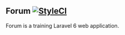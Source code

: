 ## Forum [![StyleCI](https://github.styleci.io/repos/239484058/shield?branch=master)](https://github.styleci.io/repos/239484058)

Forum is a training Laravel 6 web application.

